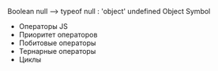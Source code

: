 Boolean
null --> typeof null : 'object'
undefined
Object
Symbol

* Операторы JS
* Приоритет операторов
* Побитовые операторы
* Тернарные операторы
* Циклы 


